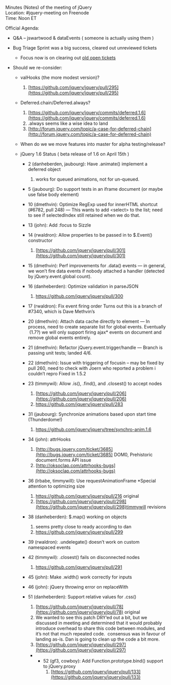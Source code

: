 Minutes (Notes) of the meeting of jQuery  
 Location: \#jquery-meeting on Freenode  
 Time: Noon ET

Official Agenda:

-   Q&A – jswartwood & dataEvents ( someone is actually using them )
-   Bug Triage Sprint was a big success, cleared out unreviewed tickets
    -   Focus now is on clearing out [old open
        tickets](http://bugs.jquery.com/query?status=assigned&status=new&status=open&status=reopened&type=bug&component=%21datalink&component=%21global&component=%21templates&component=%21web&milestone=%211.next&milestone=%211.7&milestone=%211.6&group=component&max=200&col=id&col=summary&col=milestone&col=owner&report=7&order=id)

-   Should we re-consider:
    -   valHooks (the more modest version)?
        1.  [https://github.com/jquery/jquery/pull/295](https://github.com/jquery/jquery/pull/295)

    -   Deferred.chain/Deferred.always?
        1.  [https://github.com/jquery/jquery/commits/deferred.1.6](https://github.com/jquery/jquery/commits/deferred.1.6)
        2.  .always seems like a wise idea to land
        3.  [http://forum.jquery.com/topic/a-case-for-deferred-chain](http://forum.jquery.com/topic/a-case-for-deferred-chain)

    -   When do we we move features into master for alpha
        testing/release?
    -   jQuery 1.6 Status ( beta release of 1.6 on April 15th )
        -   2 (danheberden, jaubourg): Have .animate() implement a
            deferred object
            1.  works for queued animations, not for un-queued.

        -   5 (jaubourg): Do support tests in an iframe document (or
            maybe use false body element)
        -   10 (dmethvin): Optimize RegExp used for innerHTML shortcut
            (\#6782, pull 248) — This wants to add \<select\> to the
            list; need to see if selectedIndex still retained when we do
            that.
        -   13 (john): Add :focus to Sizzle
        -   14 (rwaldron): Allow properties to be passed in to
            \$.Event() constructor
            1.  [https://github.com/jquery/jquery/pull/301](https://github.com/jquery/jquery/pull/301)

        -   15 (dmethvin): Perf improvements for .data() events — in
            general, we won’t fire data events if nobody attached a
            handler (detected by jQuery.event.global count).
        -   16 (danheberden): Optimize validation in parseJSON
            1.  https://github.com/jquery/jquery/pull/300

        -   17 (rwaldron): Fix event firing order Turns out this is a
            branch of \#7340, which is Dave Methvin’s
        -   20 (dmethvin): Attach data cache directly to element — In
            process, need to create separate list for global events.
            Eventually  (1.7?) we will only support firing ajax\* events
            on document and remove global events entirely.
        -   21 (dmethvin): Refactor jQuery.event.trigger/handle — Branch
            is passing unit tests; landed 4/6.
        -   22 (dmethvin): Issue with triggering of focusin – may be
            fixed by pull 260, need to check with Joern who reported a
            problem i couldn’t repro Fixed in 1.5.2
        -   23 (timmywil): Allow .is(), .find(), and .closest() to
            accept nodes
            1.  [https://github.com/jquery/jquery/pull/206](https://github.com/jquery/jquery/pull/206)
            2.  https://github.com/jquery/jquery/pull/283

        -   31 (jaubourg): Synchronize animations based upon start time
            (Thunderdome!)
            1.  https://github.com/jquery/jquery/tree/synchro-anim.1.6

        -   34 (john): attrHooks
            1.  [http://bugs.jquery.com/ticket/3685](http://bugs.jquery.com/ticket/3685)
                DOM0, Prehistoric document.forms API issue
            2.  [http://oksoclap.com/attrhooks-bugs](http://oksoclap.com/attrhooks-bugs)

        -   36 (lrbabe, timmywill): Use requestAnimationFrame \*Special
            attention to optimizing size
            1.  https://github.com/jquery/jquery/pull/216 original
            2.  [https://github.com/jquery/jquery/pull/298](https://github.com/jquery/jquery/pull/298)timmywill
                revisions

        -   38 (danheberden): \$.map() working on objects
            1.  seems pretty close to ready according to dan
            2.  https://github.com/jquery/jquery/pull/299

        -   39 (rwaldron): .undelegate() doesn’t work on custom
            namespaced events
        -   42 (timmywil): .closest() fails on disconnected nodes
            1.  https://github.com/jquery/jquery/pull/291

        -   45 (john): Make .width() work correctly for inputs
        -   46 (john): jQuery throwing error on replaceWith
        -   51 (danheberden): Support relative values for .css()
            1.  [https://github.com/jquery/jquery/pull/78](https://github.com/jquery/jquery/pull/78)
                original
            2.  We wanted to see this patch DRY’ed out a bit, but we
                discussed in meeting and determined that it would
                probably introduce overhead to share this code between
                modules, and it’s not that much repeated code.
                 consensus was in favour of landing as-is. Dan is going
                to clean up the code a bit more.
            3.  [https://github.com/jquery/jquery/pull/297](https://github.com/jquery/jquery/pull/297)

            -   -   52 (gf3, cowboy): Add Function.prototype.bind()
                    support to jQuery.proxy
                    1.  [https://github.com/jquery/jquery/pull/133](https://github.com/jquery/jquery/pull/133)


